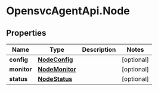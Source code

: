 # OpensvcAgentApi.Node

## Properties

Name | Type | Description | Notes
------------ | ------------- | ------------- | -------------
**config** | [**NodeConfig**](NodeConfig.md) |  | [optional] 
**monitor** | [**NodeMonitor**](NodeMonitor.md) |  | [optional] 
**status** | [**NodeStatus**](NodeStatus.md) |  | [optional] 


